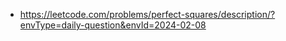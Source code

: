 - https://leetcode.com/problems/perfect-squares/description/?envType=daily-question&envId=2024-02-08
